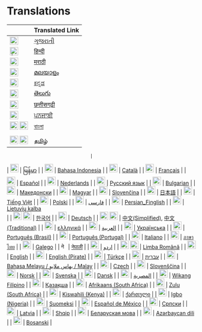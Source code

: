 # Translations

|                                                                                                                                                                                                                                                 | Translated Link             |
| ----------------------------------------------------------------------------------------------------------------------------------------------------------------------------------------------------------------------------------------------- | --------------------------- |
| <img alt="ગુજરાતી" title="ગુજરાતી" src="https://cdn.staticaly.com/gh/hjnilsson/country-flags/master/svg/in.svg" width="22">                                                                                                                     | [ગુજરાતી](README.guj.md)    |
| <img alt="हिन्दी" title="हिन्दी" src="https://cdn.staticaly.com/gh/hjnilsson/country-flags/master/svg/in.svg" width="22">                                                                                                                       | [हिन्दी](README.hi.md)      |
| <img alt="मराठी" title="मराठी" src="https://cdn.staticaly.com/gh/hjnilsson/country-flags/master/svg/in.svg" width="22">                                                                                                                         | [मराठी](README.mr.md)       |
| <img alt="മലയാളം" title="മലയാളം" src="https://cdn.staticaly.com/gh/hjnilsson/country-flags/master/svg/in.svg" width="22">                                                                                                                       | [മലയാളം](README.ml.md)      |
| <img alt="ಕನ್ನಡ" title="ಕನ್ನಡ" src="https://cdn.staticaly.com/gh/hjnilsson/country-flags/master/svg/in.svg" width="22">                                                                                                                         | [ಕನ್ನಡ](README.ka.md)       |
| <img alt="తెలుగు" title="తెలుగు" src="https://cdn.staticaly.com/gh/hjnilsson/country-flags/master/svg/in.svg" width="22">                                                                                                                       | [తెలుగు](README.te.md)      |
| <img alt="छत्तीसगढ़ी" title="छत्तीसगढ़ी" src="https://cdn.staticaly.com/gh/hjnilsson/country-flags/master/svg/in.svg" width="22">                                                                                                               | [छत्तीसगढ़ी](README.hne.md) |
| <img alt="ਪਨਜਾਬੀ" title="ਪਜਾਬੀ" src="https://cdn.staticaly.com/gh/hjnilsson/country-flags/master/svg/in.svg" width="22">                                                                                                                        | [ਪਨਜਾਬੀ](README.pb.md)      |
| <img alt="বাংলা" title="বাংলা" src="https://cdn.staticaly.com/gh/hjnilsson/country-flags/master/svg/in.svg" width="22"> <img alt="বাংলা" title="বাংলা" src="https://cdn.staticaly.com/gh/hjnilsson/country-flags/master/svg/bd.svg" width="22"> | [বাংলা](README.bn.md)       |
|  |
| <img alt="தமிழ்" title="தமிழ்" src="https://cdn.staticaly.com/gh/hjnilsson/country-flags/master/svg/in.svg" width="22"> <img alt="தமிழ்" title="தமிழ்" src="https://cdn.staticaly.com/gh/hjnilsson/country-flags/master/svg/lk.svg" width="22"> | [தமிழ்](README.ta.md)       |

                                   |

| <img alt="မြန်မာ" title="မြန်မာ" src="https://cdn.staticaly.com/gh/hjnilsson/country-flags/master/svg/mm.svg" width="22"> | [မြန်မာ](README.mm_unicode.md) |
| <img alt="Bahasa Indonesia" title="Bahasa Indonesia" src="https://cdn.staticaly.com/gh/hjnilsson/country-flags/master/svg/id.svg" width="22"> | [Bahasa Indonesia](README.id.md) |
| <img alt="Català" title="Català" src="https://firstcontributions.github.io/assets/Readme/catalan1.png" width="22"> | [Català](README.ca.md) |
| <img alt="Français" title="Français" src="https://cdn.staticaly.com/gh/hjnilsson/country-flags/master/svg/fr.svg" width="22"> | [Français](README.fr.md) |
| <img alt="Español" title="Español" src="https://cdn.staticaly.com/gh/hjnilsson/country-flags/master/svg/es.svg" width="22"> | [Español](README.es.md) |
| <img alt="Nederlands" title="Nederlands" src="https://cdn.staticaly.com/gh/hjnilsson/country-flags/master/svg/nl.svg" width="22"> | [Nederlands](README.nl.md) |
| <img alt="Русский язык" title="Русский язык" src="https://cdn.staticaly.com/gh/hjnilsson/country-flags/master/svg/ru.svg" width="22"> | [Русский язык](README.ru.md) |
| <img alt="Bulgarian" title="Bulgarian" src="https://cdn.staticaly.com/gh/hjnilsson/country-flags/master/svg/bg.svg" width="22"> | [Bulgarian](README.bg.md) |
| <img alt="Македонски" title="Македонски" src="https://cdn.staticaly.com/gh/hjnilsson/country-flags/master/svg/mk.svg" width="22"> | [Македонски](README.mk.md) |
| <img alt="Magyar" title="Magyar" src="https://cdn.staticaly.com/gh/hjnilsson/country-flags/master/svg/hu.svg" width="22"> | [Magyar](README.hu.md) |
| <img alt="Slovenčina" title="Slovenčina" src="https://cdn.staticaly.com/gh/hjnilsson/country-flags/master/svg/si.svg" width="22"> | [Slovenčina](README.slk.md) |
| <img alt="日本語" title="日本語" src="https://cdn.staticaly.com/gh/hjnilsson/country-flags/master/svg/jp.svg" width="22"> | [日本語](README.ja.md) |
| <img alt="Tiếng Việt" title="Tiếng Việt" src="https://cdn.staticaly.com/gh/hjnilsson/country-flags/master/svg/vn.svg" width="22"> | [Tiếng Việt](README.vn.md) |
| <img alt="Polski" title="Polski" src="https://cdn.staticaly.com/gh/hjnilsson/country-flags/master/svg/pl.svg" width="22"> | [Polski](README.pl.md) |
| <img alt="فارسی" title="فارسی" src="https://cdn.staticaly.com/gh/hjnilsson/country-flags/master/svg/ir.svg" width="22"> | [فارسی](README.fa.md) |
| <img alt="Persian_Finglish" title="Persian_Finglish" src="https://cdn.staticaly.com/gh/hjnilsson/country-flags/master/svg/ir.svg" width="22"> | [Persian_Finglish](README.fa.en.md) |
| <img alt="Lietuvių kalba" title="Lietuvių kalba" src="https://cdn.staticaly.com/gh/hjnilsson/country-flags/master/svg/lt.svg" width="22"> | [Lietuvių kalba](README.lt.md)  
 |
| <img alt="[한국어" title="[한국어" src="https://cdn.staticaly.com/gh/hjnilsson/country-flags/master/svg/kr.svg" width="22"> <img alt="[한국어" title="[한국어" src="https://cdn.staticaly.com/gh/hjnilsson/country-flags/master/svg/kp.svg" width="22"> | [한국어](README.ko.md) |
| <img alt="Deutsch" title="Deutsch" src="https://cdn.staticaly.com/gh/hjnilsson/country-flags/master/svg/de.svg" width="22"> | [Deutsch](README.de.md) |
| <img alt="中文" title="中文" src="https://cdn.staticaly.com/gh/hjnilsson/country-flags/master/svg/cn.svg" width="22"> <img alt="中文" title="中文" src="https://cdn.staticaly.com/gh/hjnilsson/country-flags/master/svg/tw.svg" width="22"> | [中文(Simplified)](README.chs.md), [中文(Traditional)](README.cht.md) |
| <img alt="ελληνικά" title="ελληνικά" src="https://cdn.staticaly.com/gh/hjnilsson/country-flags/master/svg/gr.svg" width="22"> | [ελληνικά](README.gr.md) |
| <img alt="العربية" title="العربية" src="https://upload.wikimedia.org/wikipedia/commons/2/2b/Flag_of_the_Arab_League.svg" width="22"> | [العربية](README.ar.md) |
| <img alt="Українська" title="Українська" src="https://cdn.staticaly.com/gh/hjnilsson/country-flags/master/svg/ua.svg" width="22"> | [Українська](README.ua.md) |
| <img alt="Português (Brasil)" title="Português (Brasil)" src="https://cdn.staticaly.com/gh/hjnilsson/country-flags/master/svg/br.svg" width="22"> | [Português (Brasil)](README.pt_br.md) |
| <img alt="Português (Portugal)" title="Português (Portugal)" src="https://cdn.staticaly.com/gh/hjnilsson/country-flags/master/svg/pt.svg" width="22"> | [Português (Portugal)](README.pt-pt.md) |
| <img alt="Italiano" title="Italiano" src="https://cdn.staticaly.com/gh/hjnilsson/country-flags/master/svg/it.svg" width="22"> | [Italiano](README.it.md) |
| <img alt="ภาษาไทย" title="ภาษาไทย" src="https://cdn.staticaly.com/gh/hjnilsson/country-flags/master/svg/th.svg" width="22"> | [ภาษาไทย](README.th.md) |
| 󠁥󠁳󠁧󠁡<img alt="Galego" title="Galego" src="https://upload.wikimedia.org/wikipedia/commons/thumb/6/64/Flag_of_Galicia.svg/1200px-Flag_of_Galicia.svg.png" width="22"> | [Galego](README.gl.md) |
| <img alt="नेपाली" title="नेपाली" src="https://cdn.staticaly.com/gh/hjnilsson/country-flags/master/svg/np.svg" width="15"> | [नेपाली](README.np.md) |
| <img alt="اردو" title="اردو" src="https://cdn.staticaly.com/gh/hjnilsson/country-flags/master/svg/pk.svg" width="22"> | [اردو](README.ur.md) |
| <img alt="Limba Română" title="Limba Română" src="https://cdn.staticaly.com/gh/hjnilsson/country-flags/master/svg/md.svg" width="22"> <img alt="Limba Română" title="Limba Română" src="https://cdn.staticaly.com/gh/hjnilsson/country-flags/master/svg/ro.svg" width="22"> | [Limba Română](README.ro.md) |
| <img alt="English" title="English" src="https://cdn.staticaly.com/gh/hjnilsson/country-flags/master/svg/gb.svg" width="22"> | [English](../README.md) |
| <img alt="English (Pirate)" title="English (Pirate)" src="https://firstcontributions.github.io/assets/Readme/pirate.png" width="22"> | [English (Pirate)](README.en-pirate.md) |
| <img alt="Türkçe" title="Türkçe" src="https://cdn.staticaly.com/gh/hjnilsson/country-flags/master/svg/tr.svg" width="22"> | [Türkçe](README.tr.md) |
| <img alt="עברית" title="עברית" src="https://cdn.staticaly.com/gh/hjnilsson/country-flags/master/svg/il.svg" width="22"> | [עברית](README.hb.md) |
| <img alt="Bahasa Melayu / بهاس ملايو‎ / Malay" title="Bahasa Melayu / بهاس ملايو‎ / Malay" src="https://cdn.staticaly.com/gh/hjnilsson/country-flags/master/svg/my.svg" width="22"> | [Bahasa Melayu / بهاس ملايو‎ / Malay](README.my.md) |
| <img alt="Czech" title="Czech" src="https://cdn.staticaly.com/gh/hjnilsson/country-flags/master/svg/cz.svg" width="22"> | [Czech](README.cs.md) |
| <img alt="Slovenščina" title="Slovenščina" src="https://cdn.staticaly.com/gh/hjnilsson/country-flags/master/svg/si.svg" width="22"> | [Slovenščina](README.sl.md) |
| <img alt="Norsk" title="Norsk" src="https://cdn.staticaly.com/gh/hjnilsson/country-flags/master/svg/no.svg" width="22"> | [Norsk](README.no.md) |
| <img alt="Svenska" title="Svenska" src="https://cdn.staticaly.com/gh/hjnilsson/country-flags/master/svg/se.svg" width="22"> | [Svenska](README.se.md) |
| <img alt="Dansk" title="Dansk" src="https://cdn.staticaly.com/gh/hjnilsson/country-flags/master/svg/dk.svg" width="22"> | [Dansk](README.da.md) |
| <img alt="المصرية" title="المصرية" src="https://cdn.staticaly.com/gh/hjnilsson/country-flags/master/svg/eg.svg" width="22"> | [المصرية](README.eg.md) |
| <img alt="Wikang Filipino" title="Wikang Filipino" src="https://cdn.staticaly.com/gh/hjnilsson/country-flags/master/svg/ph.svg" width="22"> | [Wikang Filipino](README.tl.md) |
| <img alt="Қазақша" title="Қазақша" src="https://cdn.staticaly.com/gh/hjnilsson/country-flags/master/svg/kz.svg" width="22"> | [Қазақша](README.kz.md) |
| <img alt="Afrikaans (South Africa)" title="Afrikaans (South Africa)" src="https://cdn.staticaly.com/gh/hjnilsson/country-flags/master/svg/za.svg" width="22"> | [Afrikaans (South Africa)](README.afk.md) |
| <img alt="Zulu (South Africa)" title="Zulu (South Africa)" src="https://cdn.staticaly.com/gh/hjnilsson/country-flags/master/svg/za.svg" width="22"> | [Zulu (South Africa)](README.zul.md) |
| <img alt="Kiswahili (Kenya)" title="Kiswahili (Kenya)" src="https://cdn.staticaly.com/gh/hjnilsson/country-flags/master/svg/ke.svg" width="22"> | [Kiswahili (Kenya)](README.kws.md) |
| <img alt="ქართული" title="ქართული" src="https://cdn.staticaly.com/gh/hjnilsson/country-flags/master/svg/ge.svg" width="22"> | [ქართული](README.ge.md) |
| <img alt="Igbo (Nigeria)" title="Igbo (Nigeria)" src="https://cdn.staticaly.com/gh/hjnilsson/country-flags/master/svg/ng.svg" width="22"> | [Igbo (Nigeria)](README.igb.md) |
| <img alt="Suomeksi" title="Suomeksi" src="https://cdn.staticaly.com/gh/hjnilsson/country-flags/master/svg/fi.svg" width="22"> | [Suomeksi](README.fi.md) |
| <img alt="Español de México" title="Español de México" src="https://cdn.staticaly.com/gh/hjnilsson/country-flags/master/svg/mx.svg" width="22"> | [Español de México](README.mx.md) |
| <img alt="Српски" title="Српски" src="https://cdn.staticaly.com/gh/hjnilsson/country-flags/master/svg/rs.svg" width="22"> | [Српски](README.sr.md) |
| <img alt="Latvia" title="Latvia" src="https://cdn.staticaly.com/gh/hjnilsson/country-flags/master/svg/lv.svg" width="22"> | [Latvia](README.lv.md) |
| <img alt="Shqip" title="Shqip" src="https://cdn.staticaly.com/gh/hjnilsson/country-flags/master/svg/al.svg" width="22"> | [Shqip](README.al.md) |
| <img alt="Беларуская мова" title="Беларуская мова"  src="https://cdn.staticaly.com/gh/hjnilsson/country-flags/master/svg/by.svg" width="22"> | [Беларуская мова](README.by.md) |
| <img title="Azərbaycan dili" alt="Azərbaycan dili" src="https://cdn.statically.io/flags/az.svg" width="22"> | [Azərbaycan dili](translations/README.aze.md) |
| <img title="Bosanski" alt="Bosanski" src="https://cdn.staticaly.com/gh/hjnilsson/country-flags/master/svg/ba.svg" width="22"> | [Bosanski](README.bih.md) |
